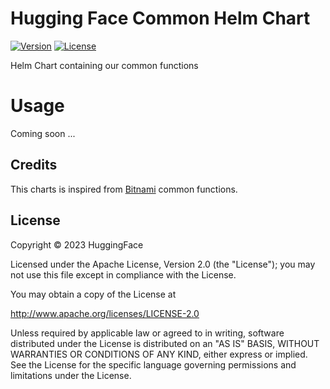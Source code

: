 # Hugging Face Common Helm Chart

[![Version](https://img.shields.io/github/v/release/huggingface/helm-common?label=Release)](https://github.com/huggingface/helm-publish-action/releases)
[![License](https://img.shields.io/badge/License-Apache_2.0-yellow.svg)](https://opensource.org/licenses/Apache-2.0)

Helm Chart containing our common functions

# Usage

Coming soon ...

## Credits

This charts is inspired from [Bitnami](https://github.com/bitnami/charts) common functions.

## License

Copyright &copy; 2023 HuggingFace

Licensed under the Apache License, Version 2.0 (the "License"); you may not use this file except in compliance with the License.

You may obtain a copy of the License at

<http://www.apache.org/licenses/LICENSE-2.0>

Unless required by applicable law or agreed to in writing, software distributed under the License is distributed on an "AS IS" BASIS, WITHOUT WARRANTIES OR CONDITIONS OF ANY KIND, either express or implied.
See the License for the specific language governing permissions and limitations under the License.
